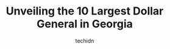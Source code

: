 ---
layout: ampstory
image: https://i0.wp.com/www.depkes.org/wp-content/uploads/2023/06/dollar-general-0-in-georgia-1685967838.jpeg?resize=640,853
author: techidn
featured: false
description: Discover the impressive array of Dollar General options in Georgia, where you can find 10 of the largest Dollar General establishments in the area. From renowned classics to hidden gems, Geo
title: Unveiling the 10 Largest Dollar General in Georgia
cover:
   title: Unveiling the 10 Largest Dollar General in Georgia
   subtitle: Rickpate
   background: https://www.depkes.org/wp-content/uploads/2023/06/dollar-general-0-in-georgia-1685967838.jpeg

pages: 
 - layout: thirds
   top: <h1>#1 Dollar General</h1>
   bottom: "<p>Cashier told me to tie my bag as soon as i walked in the door, insinuating that i was going to steal. Very unprofessional customer service here!</p>"
   background: https://www.depkes.org/wp-content/uploads/2023/06/dollar-general-1-in-georgia-1685967838.jpeg
   backgroundblur: true
 - layout: thirds
   top: <h1>#2 Dollar General</h1>
   bottom: "<p>2310 M.L.K. Jr Dr SW, Atlanta, GA 30310, United States</p>"
   background: https://www.depkes.org/wp-content/uploads/2023/06/dollar-general-2-in-georgia-1685967840.jpeg
   cta:
      link: https://www.depkes.org/blog/unveiling-the-10-largest-dollar-general-in-georgia/
      text: Unveiling the 10 Largest Dollar General in Georgia
 - layout: thirds
   top: <h1>#3 Dollar General</h1>
   bottom: "<p>710 Six Flags Rd, Austell, GA 30168, United States</p>"
   background: https://www.depkes.org/wp-content/uploads/2023/06/dollar-general-3-in-georgia-1685967840.jpeg
   cta:
      link: https://www.depkes.org/blog/unveiling-the-10-largest-dollar-general-in-georgia/
      text: Unveiling the 10 Largest Dollar General in Georgia
 - layout: thirds
   top: <h1>#4 Dollar General</h1>
   bottom: "<p>4894 Old National Hwy, College Park, GA 30337, United States</p>"
   background: https://images.unsplash.com/photo-1595364397663-fca4f075d796?ixlib=rb-4.0.3&ixid=MnwxMjA3fDB8MHxwaG90by1wYWdlfHx8fGVufDB8fHx8&auto=format&fit=crop&w=640&h=853&q=80
   cta:
      link: https://www.depkes.org/blog/unveiling-the-10-largest-dollar-general-in-georgia/
      text: Unveiling the 10 Largest Dollar General in Georgia
 - layout: thirds
   top: <h1>#5 Dollar General</h1>
   bottom: "<p>3201 S Cobb Dr SE, Smyrna, GA 30080, United States</p>"
   background: https://images.unsplash.com/photo-1608501821300-4f99e58bba77?ixlib=rb-4.0.3&ixid=MnwxMjA3fDB8MHxwaG90by1wYWdlfHx8fGVufDB8fHx8&auto=format&fit=crop&w=640&h=853&q=80
   cta:
      link: https://www.depkes.org/blog/unveiling-the-10-largest-dollar-general-in-georgia/
      text: Unveiling the 10 Largest Dollar General in Georgia
 - layout: thirds
   top: <h1>#6 Dollar General</h1>
   bottom: "<p>807 Cascade Ave SW, Atlanta, GA 30310, United States</p>"
   background: https://images.unsplash.com/photo-1510906594845-bc082582c8cc?ixlib=rb-4.0.3&ixid=MnwxMjA3fDB8MHxwaG90by1wYWdlfHx8fGVufDB8fHx8&auto=format&fit=crop&w=640&h=853&q=80
   cta:
      link: https://www.depkes.org/blog/unveiling-the-10-largest-dollar-general-in-georgia/
      text: Unveiling the 10 Largest Dollar General in Georgia
 - layout: thirds
   top: <h1>#7 Dollar General</h1>
   bottom: "<p>6905 Mableton Pkwy, Mableton, GA 30126, United States</p>"
   background: https://images.unsplash.com/photo-1531169509526-f8f1fdaa4a67?ixlib=rb-4.0.3&ixid=MnwxMjA3fDB8MHxwaG90by1wYWdlfHx8fGVufDB8fHx8&auto=format&fit=crop&w=640&h=853&q=80
   cta:
      link: https://www.depkes.org/blog/unveiling-the-10-largest-dollar-general-in-georgia/
      text: Unveiling the 10 Largest Dollar General in Georgia
 - layout: thirds
   middle: Continue reading...
   background: https://images.unsplash.com/photo-1541356665065-22676f35dd40?ixlib=rb-4.0.3&ixid=MnwxMjA3fDB8MHxwaG90by1wYWdlfHx8fGVufDB8fHx8&auto=format&fit=crop&w=640&h=853&q=80
   cta:
      link: https://www.depkes.org/blog/unveiling-the-10-largest-dollar-general-in-georgia/
      text: Unveiling the 10 Largest Dollar General in Georgia
      
---